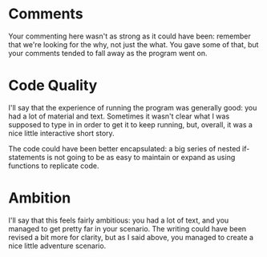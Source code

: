 # Comments
Your commenting here wasn't as strong as it could have been: remember that we're looking for the why, not just the what. You gave some of that, but your comments tended to fall away as the program went on.
# Code Quality
I'll say that the experience of running the program was generally good: you had a lot of material and text. Sometimes it wasn't clear what I was supposed to type in in order to get it to keep running, but, overall, it was a nice little interactive short story.

The code could have been better encapsulated: a big series of nested if-statements is not going to be as easy to maintain or expand as using functions to replicate code.
# Ambition
I'll say that this feels fairly ambitious: you had a lot of text, and you managed to get pretty far in your scenario. The writing could have been revised a bit more for clarity, but as I said above, you managed to create a nice little adventure scenario.
